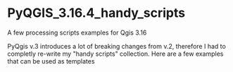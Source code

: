 # PyQGIS_3.16.4_handy_scripts
A few processing scripts examples for Qgis 3.16

PyQgis v.3 introduces a lot of breaking changes from v.2, therefore I had to completly re-write my "handy scripts" collection.
Here are a few examples that can be used as templates
